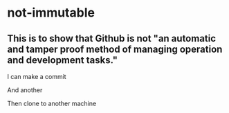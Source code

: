 # not-immutable

## This is to show that Github is not "an automatic and tamper proof method of managing operation and development tasks."

I can make a commit

And another

Then clone to another machine
